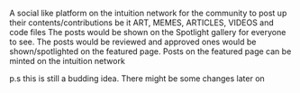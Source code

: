 A social like platform on the intuition network for the community to post up their contents/contributions be it ART, MEMES, ARTICLES, VIDEOS and code files
The posts would be shown on the Spotlight gallery for everyone to see. 
The posts would be reviewed and approved ones would be shown/spotlighted on the featured page.
Posts on the featured page can be minted on the intuition network 

p.s this is still a budding idea. There might be some changes later on
